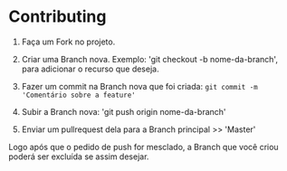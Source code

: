 # Contributing

1. Faça um Fork no projeto.

2. Criar uma Branch nova. Exemplo: 'git checkout -b nome-da-branch', para adicionar o recurso que deseja.

3. Fazer um commit na Branch nova que foi criada: `git commit -m 'Comentário sobre a feature'`

4. Subir a Branch nova: 'git push origin nome-da-branch'

5. Enviar um pullrequest dela para a Branch principal >> 'Master'


Logo após que o pedido de push for mesclado, a Branch que você criou poderá ser excluída se assim desejar.